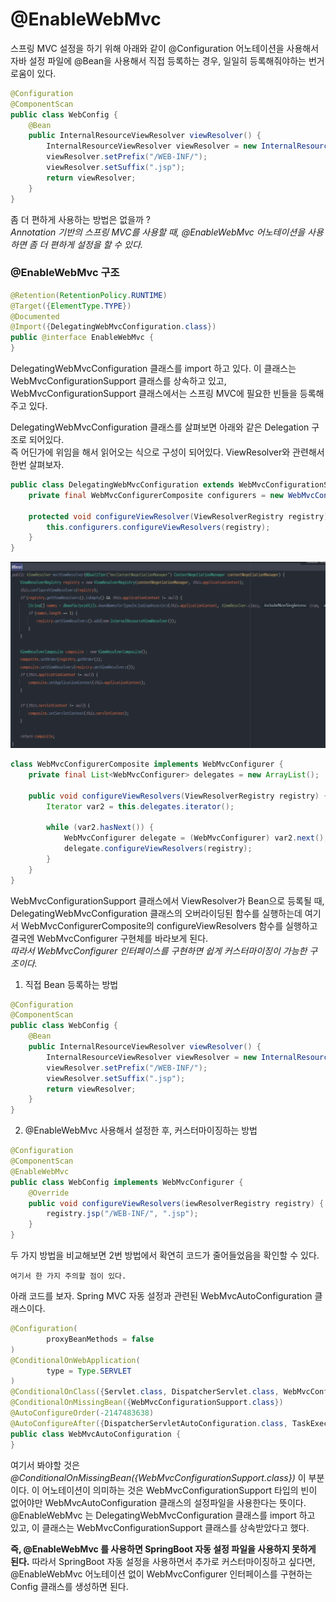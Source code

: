 # @EnableWebMvc
스프링 MVC 설정을 하기 위해 아래와 같이 @Configuration 어노테이션을 사용해서 자바 설정 파일에 @Bean을 사용해서 직접 등록하는 경우, 일일히 등록해줘야하는 번거로움이 있다.
```java
@Configuration
@ComponentScan
public class WebConfig {
    @Bean
    public InternalResourceViewResolver viewResolver() {
        InternalResourceViewResolver viewResolver = new InternalResourceViewResolver();
        viewResolver.setPrefix("/WEB-INF/");
        viewResolver.setSuffix(".jsp");
        return viewResolver;
    }
}
```
좀 더 편하게 사용하는 방법은 없을까 ?  
*Annotation 기반의 스프링 MVC를 사용할 때, @EnableWebMvc 어노테이션을 사용하면 좀 더 편하게 설정을 할 수 있다.*

### @EnableWebMvc 구조
```java
@Retention(RetentionPolicy.RUNTIME)
@Target({ElementType.TYPE})
@Documented
@Import({DelegatingWebMvcConfiguration.class})
public @interface EnableWebMvc {
}
```
DelegatingWebMvcConfiguration 클래스를 import 하고 있다. 이 클래스는 WebMvcConfigurationSupport 클래스를 상속하고 있고, WebMvcConfigurationSupport 클래스에서는 스프링 MVC에 필요한 빈들을 등록해주고 있다.  

DelegatingWebMvcConfiguration 클래스를 살펴보면 아래와 같은 Delegation 구조로 되어있다.  
즉 어딘가에 위임을 해서 읽어오는 식으로 구성이 되어있다. ViewResolver와 관련해서 한번 살펴보자.
```java
public class DelegatingWebMvcConfiguration extends WebMvcConfigurationSupport {
    private final WebMvcConfigurerComposite configurers = new WebMvcConfigurerComposite();

    protected void configureViewResolver(ViewResolverRegistry registry) {
        this.configurers.configureViewResolvers(registry);
    }
}
```
![mvcViewResolver](/Spring/image/mvcViewResolver.PNG)
```java
class WebMvcConfigurerComposite implements WebMvcConfigurer {
    private final List<WebMvcConfigurer> delegates = new ArrayList();

    public void configureViewResolvers(ViewResolverRegistry registry) {
        Iterator var2 = this.delegates.iterator();

        while (var2.hasNext()) {
            WebMvcConfigurer delegate = (WebMvcConfigurer) var2.next();
            delegate.configureViewResolvers(registry);
        }
    }
}
```
WebMvcConfigurationSupport 클래스에서 ViewResolver가 Bean으로 등록될 때, DelegatingWebMvcConfiguration 클래스의 오버라이딩된 함수를 실행하는데 여기서 WebMvcConfigurerComposite의 configureViewResolvers 함수를 실행하고 결국엔 WebMvcConfigurer 구현체를 바라보게 된다.  
*따라서 WebMvcConfigurer 인터페이스를 구현하면 쉽게 커스터마이징이 가능한 구조이다.*

1. 직접 Bean 등록하는 방법
```java
@Configuration
@ComponentScan
public class WebConfig {
    @Bean
    public InternalResourceViewResolver viewResolver() {
        InternalResourceViewResolver viewResolver = new InternalResourceViewResolver();
        viewResolver.setPrefix("/WEB-INF/");
        viewResolver.setSuffix(".jsp");
        return viewResolver;
    }
}
```
2. @EnableWebMvc 사용해서 설정한 후, 커스터마이징하는 방법
```java
@Configuration
@ComponentScan
@EnableWebMvc
public class WebConfig implements WebMvcConfigurer {
    @Override
    public void configureViewResolvers(iewResolverRegistry registry) {
        registry.jsp("/WEB-INF/", ".jsp");
    }
}
```
두 가지 방법을 비교해보면 2번 방법에서 확연히 코드가 줄어들었음을 확인할 수 있다.

`여기서 한 가지 주의할 점이 있다.  `

아래 코드를 보자. Spring MVC 자동 설정과 관련된 WebMvcAutoConfiguration 클래스이다.
```java
@Configuration(
        proxyBeanMethods = false
)
@ConditionalOnWebApplication(
        type = Type.SERVLET
)
@ConditionalOnClass({Servlet.class, DispatcherServlet.class, WebMvcConfigurer.class})
@ConditionalOnMissingBean({WebMvcConfigurationSupport.class})
@AutoConfigureOrder(-2147483638)
@AutoConfigureAfter({DispatcherServletAutoConfiguration.class, TaskExecutionAutoConfiguration.class, ValidationAutoConfiguration.class})
public class WebMvcAutoConfiguration {
}
```
여기서 봐야할 것은 _@ConditionalOnMissingBean({WebMvcConfigurationSupport.class})_ 이 부분이다.
이 어노테이션이 의미하는 것은 WebMvcConfigurationSupport 타입의 빈이 없어야만 WebMvcAutoConfiguration 클래스의 설정파일을 사용한다는 뜻이다.  
@EnableWebMvc 는 DelegatingWebMvcConfiguration 클래스를 import 하고 있고, 이 클래스는 WebMvcConfigurationSupport 클래스를 상속받았다고 했다.  
   
**즉, @EnableWebMvc 를 사용하면 SpringBoot 자동 설정 파일을 사용하지 못하게 된다.**
따라서 SpringBoot 자동 설정을 사용하면서 추가로 커스터마이징하고 싶다면, @EnableWebMvc 어노테이션 없이 WebMvcConfigurer 인터페이스를 구현하는 Config 클래스를 생성하면 된다. 